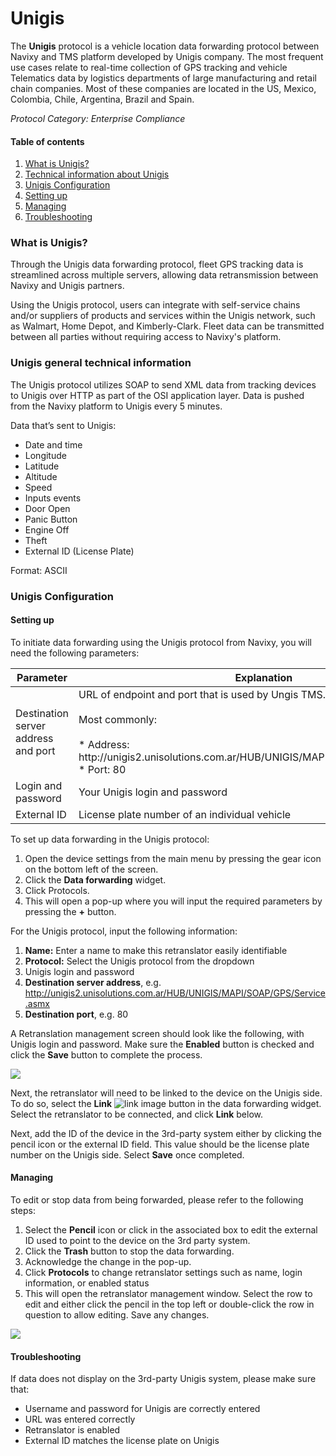 # Unigis

The **Unigis** protocol is a vehicle location data forwarding protocol between Navixy and TMS platform developed by Unigis company. The most frequent use cases relate to real-time collection of GPS tracking and vehicle Telematics data by logistics departments of large manufacturing and retail chain companies. Most of these companies are located in the US, Mexico, Colombia, Chile, Argentina, Brazil and Spain.

_Protocol Category: Enterprise Compliance_

#### Table of contents

1. [What is Unigis?](unigis.md#what-is-unigis)
2. [Technical information about Unigis](unigis.md#tech-info-unigis)
3. [Unigis Configuration](unigis.md#unigis-config)
4. [Setting up](unigis.md#setting-up)
5. [Managing](unigis.md#managing)
6. [Troubleshooting](unigis.md#troubleshooting)

### What is Unigis?

Through the Unigis data forwarding protocol, fleet GPS tracking data is streamlined across multiple servers, allowing data retransmission between Navixy and Unigis partners.

Using the Unigis protocol, users can integrate with self-service chains and/or suppliers of products and services within the Unigis network, such as Walmart, Home Depot, and Kimberly-Clark. Fleet data can be transmitted between all parties without requiring access to Navixy's platform.

### Unigis general technical information

The Unigis protocol utilizes SOAP to send XML data from tracking devices to Unigis over HTTP as part of the OSI application layer. Data is pushed from the Navixy platform to Unigis every 5 minutes.

Data that’s sent to Unigis:

* Date and time
* Longitude
* Latitude
* Altitude
* Speed
* Inputs events
* Door Open
* Panic Button
* Engine Off
* Theft
* External ID (License Plate)

Format: ASCII

### Unigis Configuration

#### Setting up

To initiate data forwarding using the Unigis protocol from Navixy, you will need the following parameters:

<table><thead><tr><th width="281.6363525390625">Parameter</th><th>Explanation</th></tr></thead><tbody><tr><td>Destination server address and port</td><td>URL of endpoint and port that is used by Ungis TMS.<br><br>Most commonly:<br><br>* Address: http://unigis2.unisolutions.com.ar/HUB/UNIGIS/MAPI/SOAP/GPS/Service.asmx<br>* Port: 80</td></tr><tr><td>Login and password</td><td>Your Unigis login and password</td></tr><tr><td>External ID</td><td>License plate number of an individual vehicle</td></tr></tbody></table>

To set up data forwarding in the Unigis protocol:

1. Open the device settings from the main menu by pressing the gear icon on the bottom left of the screen.
2. Click the **Data forwarding** widget.
3. Click Protocols.
4. This will open a pop-up where you will input the required parameters by pressing the **+** button.

For the Unigis protocol, input the following information:

1. **Name:** Enter a name to make this retranslator easily identifiable
2. **Protocol:** Select the Unigis protocol from the dropdown
3. Unigis login and password
4. **Destination server address**, e.g. http://unigis2.unisolutions.com.ar/HUB/UNIGIS/MAPI/SOAP/GPS/Service.asmx
5. **Destination port**, e.g. 80

A Retranslation management screen should look like the following, with Unigis login and password. Make sure the **Enabled** button is checked and click the **Save** button to complete the process.

![](https://www.navixy.com/wp-content/uploads/2022/08/pasted-image-0-600x112.png)

Next, the retranslator will need to be linked to the device on the Unigis side. To do so, select the **Link** <img src="https://www.navixy.com/wp-content/uploads/2022/08/image-3.png" alt="link image" data-size="line"> button in the data forwarding widget. Select the retranslator to be connected, and click **Link** below.

Next, add the ID of the device in the 3rd-party system either by clicking the pencil icon or the external ID field. This value should be the license plate number on the Unigis side. Select **Save** once completed.

#### Managing

To edit or stop data from being forwarded, please refer to the following steps:

1. Select the **Pencil** icon or click in the associated box to edit the external ID used to point to the device on the 3rd party system.
2. Click the **Trash** button to stop the data forwarding.
3. Acknowledge the change in the pop-up.
4. Click **Protocols** to change retranslator settings such as name, login information, or enabled status
5. This will open the retranslator management window. Select the row to edit and either click the pencil in the top left or double-click the row in question to allow editing. Save any changes.

![](https://www.navixy.com/wp-content/uploads/2022/08/pasted-image-0-1-600x96.png)

#### Troubleshooting

If data does not display on the 3rd-party Unigis system, please make sure that:

* Username and password for Unigis are correctly entered
* URL was entered correctly
* Retranslator is enabled
* External ID matches the license plate on Unigis
